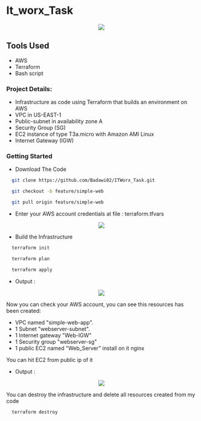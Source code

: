 # It_worx_Task

<p align="center">
 <img src="https://github.com/Badawi02/ITWorx_Task/blob/feature/simple-web/ScreenShots/0.png"/>
</p>

## Tools Used
 - AWS
 - Terraform
 - Bash script


### Project Details:
 - Infrastructure as code using Terraform that builds an environment on AWS
 - VPC in US-EAST-1
 - Public-subnet in availability zone A
 - Security Group (SG)
 - EC2 instance of type T3a.micro with Amazon AMI Linux
 - Internet Gateway (IGW)        


### Getting Started

- Download The Code

```bash
  git clone https://github.com/Badawi02/ITWorx_Task.git
```
```bash
  git checkout -b feature/simple-web
```
```bash
  git pull origin feature/simple-web
```
- Enter your AWS account credentials at file : terraform.tfvars
<p align="center">
 <img src="https://github.com/Badawi02/ITWorx_Task/blob/feature/simple-web/ScreenShots/1.png"/>
</p>


- Build the Infrastructure
```bash
  terraform init
```
```bash
  terraform plan
```
```bash
  terraform apply
```
- Output :
<p align="center">
 <img src="https://github.com/Badawi02/ITWorx_Task/blob/feature/simple-web/ScreenShots/2.png"/>
</p>


Now you can check your AWS account, you can see this resources has been created:
- VPC named "simple-web-app".
- 1 Subnet "webserver-subnet".
- 1 Internet gateway "Web-IGW"
- 1 Security group "webserver-sg"
- 1 public EC2 named "Web_Server" install on it nginx 

You can hit EC2 from public ip of it
- Output :
<p align="center">
 <img src="https://github.com/Badawi02/ITWorx_Task/blob/feature/simple-web/ScreenShots/3.png"/>
</p>

You can destroy the infrastructure and delete all resources created from my code 
```bash
  terraform destroy
```
